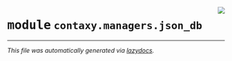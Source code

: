 <!-- markdownlint-disable -->

<a href="https://github.com/ml-tooling/contaxy/blob/main/backend/src/contaxy/managers/json_db/__init__.py"><img align="right" style="float:right;" src="https://img.shields.io/badge/-source-cccccc?style=flat-square"></a>

# <kbd>module</kbd> `contaxy.managers.json_db`








---

_This file was automatically generated via [lazydocs](https://github.com/ml-tooling/lazydocs)._
